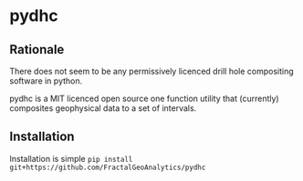 # pydhc
## Rationale
There does not seem to be any permissively licenced drill hole compositing software in python.

pydhc is a MIT licenced open source one function utility that (currently) composites geophysical data to a set of intervals.


## Installation
Installation is simple
```pip install git+https://github.com/FractalGeoAnalytics/pydhc```

